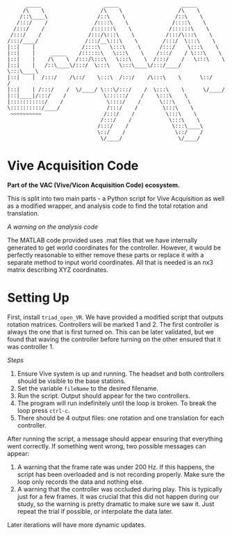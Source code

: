 
          _____                    _____                    _____                  
         /\    \                  /\    \                  /\    \                 
        /::\____\                /::\    \                /::\    \                
       /:::/    /               /::::\    \              /::::\    \               
      /:::/    /               /::::::\    \            /::::::\    \              
     /:::/    /               /:::/\:::\    \          /:::/\:::\    \             
    /:::/____/               /:::/__\:::\    \        /:::/  \:::\    \            
    |::|    |               /::::\   \:::\    \      /:::/    \:::\    \           
    |::|    |     _____    /::::::\   \:::\    \    /:::/    / \:::\    \          
    |::|    |    /\    \  /:::/\:::\   \:::\    \  /:::/    /   \:::\    \         
    |::|    |   /::\____\/:::/  \:::\   \:::\____\/:::/____/     \:::\____\        
    |::|    |  /:::/    /\::/    \:::\  /:::/    /\:::\    \      \::/    /        
    |::|    | /:::/    /  \/____/ \:::\/:::/    /  \:::\    \      \/____/         
    |::|____|/:::/    /            \::::::/    /    \:::\    \                     
    |:::::::::::/    /              \::::/    /      \:::\    \                    
    \::::::::::/____/               /:::/    /        \:::\    \                   
     ~~~~~~~~~~                    /:::/    /          \:::\    \                  
                                  /:::/    /            \:::\    \                 
                                 /:::/    /              \:::\____\                
                                 \::/    /                \::/    /                
                                  \/____/                  \/____/           
# Vive Acquisition Code

**Part of the VAC (Vive/Vicon Acquisition Code) ecosystem.**

This is split into two main parts - a Python script for Vive Acquisition as well as a modified wrapper, and analysis code to find the total rotation and translation. 

*A warning on the analysis code*

The MATLAB code provided uses .mat files that we have internally generated to get world coordinates for the controller. However, it would be perfectly reasonable to either remove these parts or replace it with a separate method to input world coordinates. All that is needed is an nx3 matrix describing XYZ coordinates.

# Setting Up
First, install ```triad_open_VR```. We have provided a modified script that outputs rotation matrices. Controllers will be marked 1 and 2. The first controller is always the one that is first turned on. This can be later validated, but we found that waving the controller before turning on the other ensured that it was controller 1.

*Steps*
1. Ensure Vive system is up and running. The headset and both controllers should be visible to the base stations.
2. Set the variable ```fileName``` to the desired filename.
3. Run the script. Output should appear for the two controllers. 
3. The program will run indefinitely until the loop is broken. To break the loop press ```ctrl-c```. 
4. There should be 4 output files: one rotation and one translation for each controller.

After running the script, a message should appear ensuring that everything went correctly. If something went wrong, two possible messages can appear:
1. A warning that the frame rate was under 200 Hz. If this happens, the script has been overloaded and is not recording properly. Make sure the loop only records the data and nothing else. 
2. A warning that the controller was occluded during play. This is typically just for a few frames. It was crucial that this did not happen during our study, so the warning is pretty dramatic to make sure we saw it. Just repeat the trial if possible, or interpolate the data later. 

Later iterations will have more dynamic updates. 
